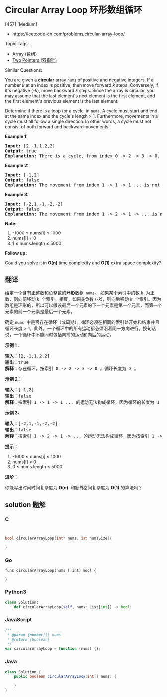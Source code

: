 # Circular Array Loop 环形数组循环

[457] [Medium]

- https://leetcode-cn.com/problems/circular-array-loop/

Topic Tags:

- [Array (数组)](https://leetcode-cn.com/tag/array/)
- [Two Pointers (双指针)](https://leetcode-cn.com/tag/two-pointers/)

Similar Questions:

You are given a **circular** array `nums` of positive and negative integers. If a number _k_ at an index is positive, then move forward _k_ steps. Conversely, if it's negative (-_k_), move backward *k* steps. Since the array is circular, you may assume that the last element's next element is the first element, and the first element's previous element is the last element.

Determine if there is a loop (or a cycle) in `nums`. A cycle must start and end at the same index and the cycle's length > 1. Furthermore, movements in a cycle must all follow a single direction. In other words, a cycle must not consist of both forward and backward movements.

**Example 1:**

<pre><b>Input:</b> [2,-1,1,2,2]
<b>Output:</b> true
<b>Explanation:</b> There is a cycle, from index 0 -&gt; 2 -&gt; 3 -&gt; 0. The cycle's length is 3.
</pre>

**Example 2:**

<pre><b>Input:</b> [-1,2]
<b>Output:</b> false
<b>Explanation:</b> The movement from index 1 -&gt; 1 -&gt; 1 ... is not a cycle, because the cycle's length is 1. By definition the cycle's length must be greater than 1.
</pre>

**Example 3:**

<pre><b>Input:</b> [-2,1,-1,-2,-2]
<b>Output:</b> false
<b>Explanation:</b> The movement from index 1 -&gt; 2 -&gt; 1 -&gt; ... is not a cycle, because movement from index 1 -&gt; 2 is a forward movement, but movement from index 2 -&gt; 1 is a backward movement. All movements in a cycle must follow a single direction.</pre>

**Note:**

1.  \-1000 ≤ nums\[i\] ≤ 1000
2.  nums\[i\] ≠ 0
3.  1 ≤ nums.length ≤ 5000

**Follow up:**

Could you solve it in **O(n)** time complexity and **O(1)** extra space complexity?

## 翻译

给定一个含有正整数和负整数的**环形**数组  `nums`。 如果某个索引中的数 *k*  为正数，则向前移动 *k*  个索引。相反，如果是负数 (_\-k_)，则向后移动 *k*  个索引。因为数组是环形的，所以可以假设最后一个元素的下一个元素是第一个元素，而第一个元素的前一个元素是最后一个元素。

确定 `nums`  中是否存在循环（或周期）。循环必须在相同的索引处开始和结束并且循环长度 > 1。此外，一个循环中的所有运动都必须沿着同一方向进行。换句话说，一个循环中不能同时包括向前的运动和向后的运动。



**示例 1：**

<pre><strong>输入：</strong>[2,-1,1,2,2]
<strong>输出：</strong>true
<strong>解释：</strong>存在循环，按索引 0 -&gt; 2 -&gt; 3 -&gt; 0 。循环长度为 3 。
</pre>

**示例 2：**

<pre><strong>输入：</strong>[-1,2]
<strong>输出：</strong>false
<strong>解释：</strong>按索引 1 -&gt; 1 -&gt; 1 ... 的运动无法构成循环，因为循环的长度为 1 。根据定义，循环的长度必须大于 1 。
</pre>

**示例 3:**

<pre><strong>输入：</strong>[-2,1,-1,-2,-2]
<strong>输出：</strong>false
<strong>解释：</strong>按索引 1 -&gt; 2 -&gt; 1 -&gt; ... 的运动无法构成循环，因为按索引 1 -&gt; 2 的运动是向前的运动，而按索引 2 -&gt; 1 的运动是向后的运动。一个循环中的所有运动都必须沿着同一方向进行。</pre>

**提示：**

1.  \-1000 ≤ nums\[i\] ≤ 1000
2.  nums\[i\] ≠ 0
3.  0 ≤ nums.length ≤ 5000

**进阶：**

你能写出时间时间复杂度为 **O(n)**  和额外空间复杂度为 **O(1)** 的算法吗？

## solution 题解

### C

```c


bool circularArrayLoop(int* nums, int numsSize){

}


```

### Go

```golang
func circularArrayLoop(nums []int) bool {

}
```

### Python3

```python
class Solution:
    def circularArrayLoop(self, nums: List[int]) -> bool:

```

### JavaScript

```javascript
/**
 * @param {number[]} nums
 * @return {boolean}
 */
var circularArrayLoop = function (nums) {};
```

### Java

```java
class Solution {
    public boolean circularArrayLoop(int[] nums) {

    }
}
```
